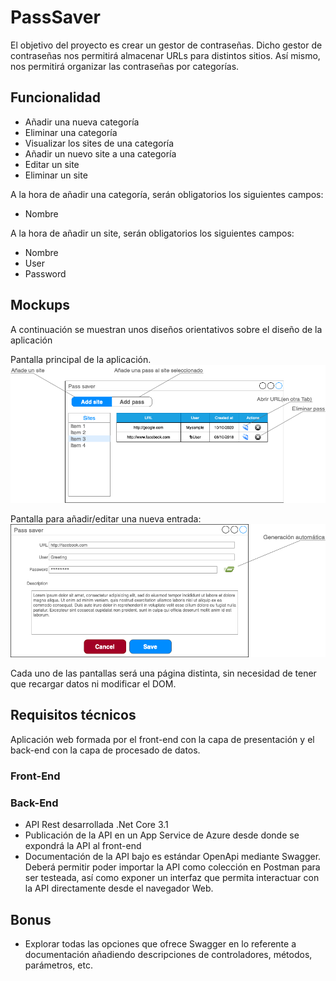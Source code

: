 # PassSaver

El objetivo del proyecto es crear un gestor de contraseñas.
Dicho gestor de contraseñas nos permitirá almacenar URLs para distintos sitios.
Así mismo, nos permitirá organizar las contraseñas por categorías.

## Funcionalidad

* Añadir una nueva categoría
* Eliminar una categoría
* Visualizar los sites de una categoría
* Añadir un nuevo site a una categoría
* Editar un site
* Eliminar un site

A la hora de añadir una categoría, serán obligatorios los siguientes campos:
* Nombre

A la hora de añadir un site, serán obligatorios los siguientes campos:
* Nombre
* User
* Password


## Mockups
A continuación se muestran unos diseños orientativos sobre el diseño de la aplicación

Pantalla principal de la aplicación.
![main page](img/Main_page.png "Main page")


Pantalla para añadir/editar una nueva entrada:
![main page](img/Edit_add.png "Edit page")

Cada uno de las pantallas será una página distinta, sin necesidad de tener que recargar datos ni modificar el DOM.

## Requisitos técnicos

Aplicación web formada por el front-end con la capa de presentación y el back-end con la capa de procesado de datos.

### Front-End

### Back-End
* API Rest desarrollada .Net Core 3.1
* Publicación de la API en un App Service de Azure desde donde se expondrá la API al front-end
* Documentación de la API bajo es estándar OpenApi mediante Swagger. Deberá permitir poder importar la API como colección en Postman para ser testeada, así como exponer un interfaz que permita interactuar con la API directamente desde el navegador Web.

## Bonus

* Explorar todas las opciones que ofrece Swagger en lo referente a documentación añadiendo descripciones de controladores, métodos, parámetros, etc.


